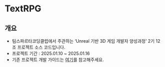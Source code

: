 # TextRPG

## 개요
- 팀스파르타코딩클럽에서 주관하는 ‘Unreal 기반 3D 게임 개발자 양성과정’ 2기 12조 프로젝트 소스 코드입니다.
- 프로젝트 기간 : 2025.01.10 ~ 2025.01.16
- 기존 프로젝트 개발 가이드는 [여기](https://teamsparta.notion.site/Unreal-1-2-CH-2-RPG-16f2dc3ef514807a85a4ffd57c2d65f6)를 참고해주세요.
